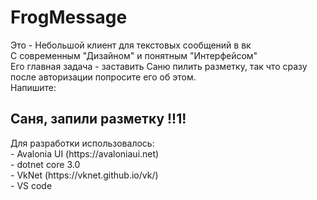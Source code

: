 <h1>FrogMessage</h1>
Это - Небольшой клиент для текстовых сообщений в вк<br>
С современным "Дизайном" и понятным "Интерфейсом"<br>
Его главная задача - заставить Саню пилить разметку, так что сразу после авторизации попросите его об этом.<br>
Напишите:
<h2>Саня, запили разметку !!1!</h2>
Для разработки использовалось:<br>
 - Avalonia UI (https://avaloniaui.net)<br>
 - dotnet core 3.0<br>
 - VkNet (https://vknet.github.io/vk/)<br>
 - VS code<br>
